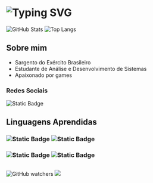 # ![Typing SVG](https://readme-typing-svg.herokuapp.com?duration=5011&color=CFCECB&center=falso&vCenter=falso&lines=👋+Hello+World,+Igor+Cunha+Aqui;👋+Bem+vindo+ao+meu+Perfil+😀)

![GitHub Stats](https://github-readme-stats.vercel.app/api?username=igor3118&theme=transparent&bg_color=013&border_color=30A3DC&show_icons=true&icon_color=30A3DC&title_color=E94D5F&text_color=FFF)
![Top Langs](https://github-readme-stats-git-masterrstaa-rickstaa.vercel.app/api/top-langs/?username=igor3118&layout=compact&bg_color=013&border_color=30A3DC&title_color=E94D5F&text_color=FFF)
## Sobre mim
- Sargento do Exército Brasileiro
- Estudante de Análise e Desenvolvimento de Sistemas
- Apaixonado por games
### Redes Sociais 
![Static Badge](https://img.shields.io/badge/-231F20?logo=linkedin&logoColor=0A66C2&style=social&link=https://www.linkedin.com/in/igor-melo-268a8bb1/)
## Linguagens Aprendidas
### ![Static Badge](https://img.shields.io/badge/-231F20?logo=c&logoColor=A8B9CC&style=plastic) ![Static Badge](https://img.shields.io/badge/JavaScript-231F20?logo=javascript&logoColor=F7DF1E&style=plastic)
### ![Static Badge](https://img.shields.io/badge/Phython-231F20?logo=python&logoColor=3776AB&style=plastic) ![Static Badge](https://img.shields.io/badge/PHP-231F20?logo=php&logoColor=777BB4&style=plastic)


## 
![GitHub watchers](https://img.shields.io/github/watchers/igor3118/igor3118)
[![](https://visitcount.itsvg.in/api?id=igor3118&label=Views&color=12&icon=0&pretty=true)](https://visitcount.itsvg.in)
